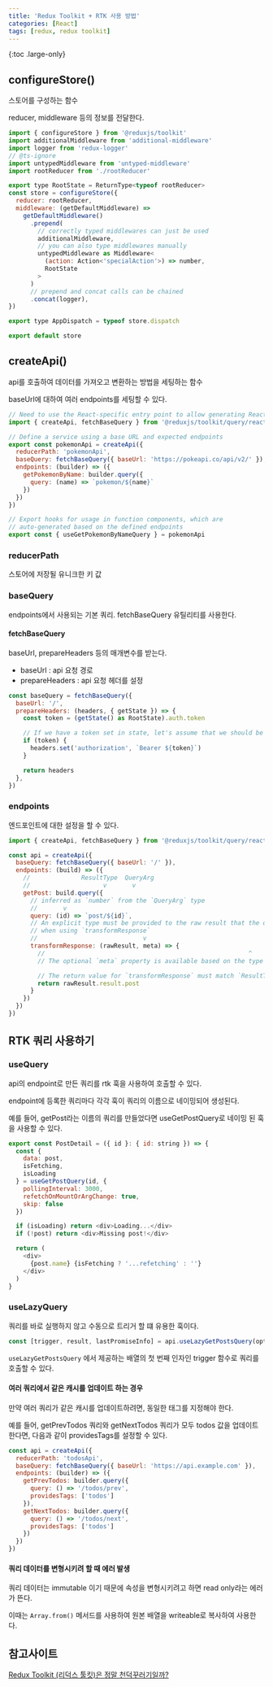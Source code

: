 ```yaml
---
title: 'Redux Toolkit + RTK 사용 방법'
categories: [React]
tags: [redux, redux toolkit]
---
```


{:toc .large-only}

## configureStore()

스토어를 구성하는 함수

reducer, middleware 등의 정보를 전달한다.

```js
import { configureStore } from '@reduxjs/toolkit'
import additionalMiddleware from 'additional-middleware'
import logger from 'redux-logger'
// @ts-ignore
import untypedMiddleware from 'untyped-middleware'
import rootReducer from './rootReducer'

export type RootState = ReturnType<typeof rootReducer>
const store = configureStore({
  reducer: rootReducer,
  middleware: (getDefaultMiddleware) =>
    getDefaultMiddleware()
      .prepend(
        // correctly typed middlewares can just be used
        additionalMiddleware,
        // you can also type middlewares manually
        untypedMiddleware as Middleware<
          (action: Action<'specialAction'>) => number,
          RootState
        >
      )
      // prepend and concat calls can be chained
      .concat(logger),
})

export type AppDispatch = typeof store.dispatch

export default store
```

## createApi()

api를 호출하여 데이터를 가져오고 변환하는 방법을 세팅하는 함수

baseUrl에 대하여 여러 endpoints를 세팅할 수 있다.

```js
// Need to use the React-specific entry point to allow generating React hooks
import { createApi, fetchBaseQuery } from '@reduxjs/toolkit/query/react'

// Define a service using a base URL and expected endpoints
export const pokemonApi = createApi({
  reducerPath: 'pokemonApi',
  baseQuery: fetchBaseQuery({ baseUrl: 'https://pokeapi.co/api/v2/' }),
  endpoints: (builder) => ({
    getPokemonByName: builder.query({
      query: (name) => `pokemon/${name}`
    })
  })
})

// Export hooks for usage in function components, which are
// auto-generated based on the defined endpoints
export const { useGetPokemonByNameQuery } = pokemonApi
```

### reducerPath

스토어에 저장될 유니크한 키 값

### baseQuery

endpoints에서 사용되는 기본 쿼리. fetchBaseQuery 유틸리티를 사용한다.

#### fetchBaseQuery

baseUrl, prepareHeaders 등의 매개변수를 받는다.

- baseUrl : api 요청 경로
- prepareHeaders : api 요청 헤더를 설정

```js
const baseQuery = fetchBaseQuery({
  baseUrl: '/',
  prepareHeaders: (headers, { getState }) => {
    const token = (getState() as RootState).auth.token

    // If we have a token set in state, let's assume that we should be passing it.
    if (token) {
      headers.set('authorization', `Bearer ${token}`)
    }

    return headers
  },
})
```

### endpoints

엔드포인트에 대한 설정을 할 수 있다.

```js
import { createApi, fetchBaseQuery } from '@reduxjs/toolkit/query/react'

const api = createApi({
  baseQuery: fetchBaseQuery({ baseUrl: '/' }),
  endpoints: (build) => ({
    //              ResultType  QueryArg
    //                    v       v
    getPost: build.query({
      // inferred as `number` from the `QueryArg` type
      //       v
      query: (id) => `post/${id}`,
      // An explicit type must be provided to the raw result that the query returns
      // when using `transformResponse`
      //                             v
      transformResponse: (rawResult, meta) => {
        //                                                        ^
        // The optional `meta` property is available based on the type for the `baseQuery` used

        // The return value for `transformResponse` must match `ResultType`
        return rawResult.result.post
      }
    })
  })
})
```

## RTK 쿼리 사용하기

### useQuery

api의 endpoint로 만든 쿼리를 rtk 훅을 사용하여 호출할 수 있다.

endpoint에 등록한 쿼리마다 각각 훅이 쿼리의 이름으로 네이밍되어 생성된다.

예를 들어, getPost라는 이름의 쿼리를 만들었다면 useGetPostQuery로 네이밍 된 훅을 사용할 수 있다.

```js
export const PostDetail = ({ id }: { id: string }) => {
  const {
    data: post,
    isFetching,
    isLoading
  } = useGetPostQuery(id, {
    pollingInterval: 3000,
    refetchOnMountOrArgChange: true,
    skip: false
  })

  if (isLoading) return <div>Loading...</div>
  if (!post) return <div>Missing post!</div>

  return (
    <div>
      {post.name} {isFetching ? '...refetching' : ''}
    </div>
  )
}
```

### useLazyQuery

쿼리를 바로 실행하지 않고 수동으로 트리거 할 떄 유용한 훅이다.

```js
const [trigger, result, lastPromiseInfo] = api.useLazyGetPostsQuery(options)
```

`useLazyGetPostsQuery` 에서 제공하는 배열의 첫 번째 인자인 trigger 함수로 쿼리를 호출할 수 있다.

#### 여러 쿼리에서 같은 캐시를 업데이트 하는 경우

만약 여러 쿼리가 같은 캐시를 업데이트하려면, 동일한 태그를 지정해야 한다.

예를 들어, getPrevTodos 쿼리와 getNextTodos 쿼리가 모두 todos 값을 업데이트 한다면, 다음과 같이 providesTags를 설정할 수 있다.

```js
const api = createApi({
  reducerPath: 'todosApi',
  baseQuery: fetchBaseQuery({ baseUrl: 'https://api.example.com' }),
  endpoints: (builder) => ({
    getPrevTodos: builder.query({
      query: () => '/todos/prev',
      providesTags: ['todos']
    }),
    getNextTodos: builder.query({
      query: () => '/todos/next',
      providesTags: ['todos']
    })
  })
})
```

#### 쿼리 데이터를 변형시키려 할 때 에러 발생

쿼리 데이터는 immutable 이기 때문에 속성을 변형시키려고 하면 read only라는 에러가 뜬다.

이때는 `Array.from()` 메서드를 사용하여 원본 배열을 writeable로 복사하여 사용한다.

## 참고사이트

[Redux Toolkit (리덕스 툴킷)은 정말 천덕꾸러기일까?](https://blog.hwahae.co.kr/all/tech/tech-tech/6946)
